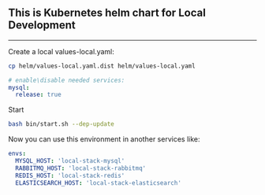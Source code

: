 ## This is Kubernetes helm chart for Local Development

----
Create a local values-local.yaml:

```bash
cp helm/values-local.yaml.dist helm/values-local.yaml
```

```yaml
# enable\disable needed services:
mysql:
  release: true
```
Start
```bash
bash bin/start.sh --dep-update
```

Now you can use this environment in another services like:
```yaml
envs: 
  MYSQL_HOST: 'local-stack-mysql'
  RABBITMQ_HOST: 'local-stack-rabbitmq'
  REDIS_HOST: 'local-stack-redis'
  ELASTICSEARCH_HOST: 'local-stack-elasticsearch'
```







